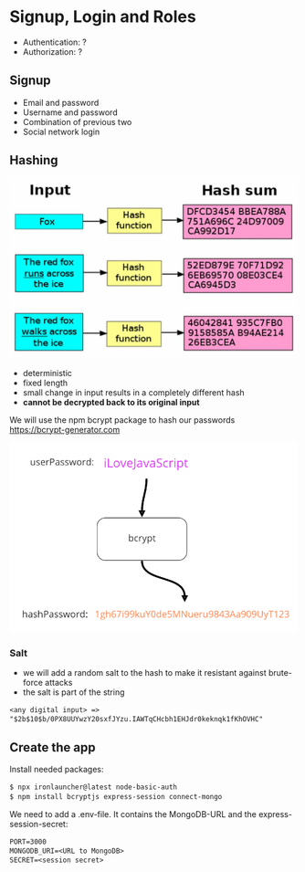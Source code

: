# Signup, Login and Roles

- Authentication: ?
- Authorization: ?

## Signup

- Email and password
- Username and password
- Combination of previous two
- Social network login

## Hashing

<img width="958" alt="hash" src="./public/images/hash_1.png">

- deterministic 
- fixed length 
- small change in input results in a completely different hash
- **cannot be decrypted back to its original input**

We will use the npm bcrypt package to hash our passwords  
https://bcrypt-generator.com  

<img width="958" alt="hash" src="./public/images/hash_2.png">

### Salt

- we will add a random salt to the hash to make it resistant against brute-force attacks
- the salt is part of the string


```
<any digital input> => "$2b$10$b/0PX8UUYwzY20sxfJYzu.IAWTqCHcbh1EHJdr0keknqk1fKhOVHC"
```

## Create the app

Install needed packages:  
```bash
$ npx ironlauncher@latest node-basic-auth
$ npm install bcryptjs express-session connect-mongo 
```

We need to add a .env-file. It contains the MongoDB-URL and the express-session-secret:
```
PORT=3000
MONGODB_URI=<URL to MongoDB>
SECRET=<session secret>
```